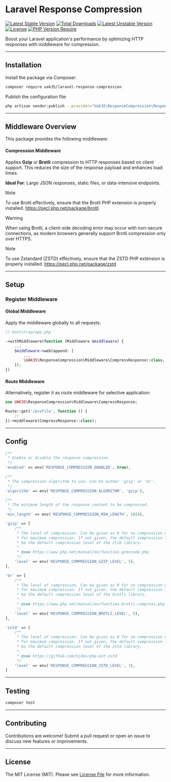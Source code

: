 # Laravel Response Compression

[![Latest Stable Version](https://poser.pugx.org/uak35/laravel-response-compression/v)](https://packagist.org/packages/uak35/laravel-response-compression) [![Total Downloads](https://poser.pugx.org/uak35/laravel-response-compression/downloads)](https://packagist.org/packages/uak35/laravel-response-compression) [![Latest Unstable Version](https://poser.pugx.org/uak35/laravel-response-compression/v/unstable)](https://packagist.org/packages/uak35/laravel-response-compression) [![License](https://poser.pugx.org/uak35/laravel-response-compression/license)](https://packagist.org/packages/uak35/laravel-response-compression) [![PHP Version Require](https://poser.pugx.org/uak35/laravel-response-compression/require/php)](https://packagist.org/packages/uak35/laravel-response-compression)

Boost your Laravel application's performance by optimizing HTTP responses with middleware for compression.

---

## Installation

Install the package via Composer:

```bash
composer require uak35/laravel-response-compression
```

Publish the configuration file:

```bash
php artisan vendor:publish --provider="Uak35\ResponseCompression\ResponseCompressionServiceProvider"
```

---

## Middleware Overview

This package provides the following middleware:

#### Compression Middleware

Applies **Gzip** or **Brotli** compression to HTTP responses based on client support. This reduces the size of the response payload and enhances load times.

**Ideal For**: Large JSON responses, static files, or data-intensive endpoints.

> [!NOTE]
> To use Brotli effectively, ensure that the Brotli PHP extension is properly installed.
> https://pecl.php.net/package/brotli

> [!WARNING]
> When using Brotli, a client-side decoding error may occur with non-secure connections, as modern browsers generally support Brotli compression only over HTTPS.

> [!NOTE]
> To use Zstandard (ZSTD) effectively, ensure that the ZSTD PHP extension is properly installed.
> https://pecl.php.net/package/zstd

---

## Setup

### Register Middleware

#### Global Middleware

Apply the middleware globally to all requests:

```php
// bootstrap/app.php

->withMiddleware(function (Middleware $middleware) {
    ...
    $middleware->web(append: [
        ...
        \UAK35\ResponseCompression\Middleware\CompressResponse::class,
    ]);
})
```

#### Route Middleware

Alternatively, register it as route middleware for selective application:

```php
use UAK35\ResponseCompression\Middleware\CompressResponse;

Route::get('/profile', function () {
    // ...
})->middleware(CompressResponse::class);
```

---

## Config

```php
/**
 * Enable or disable the response compression.
 */
'enabled' => env('RESPONSE_COMPRESSION_ENABLED', true),

/**
 * The compression algorithm to use. Can be either 'gzip' or 'br'.
 */
'algorithm' => env('RESPONSE_COMPRESSION_ALGORITHM', 'gzip'),

/**
 * The minimum length of the response content to be compressed.
 */
'min_length' => env('RESPONSE_COMPRESSION_MIN_LENGTH', 1024),

'gzip' => [
    /**
     * The level of compression. Can be given as 0 for no compression up to 9
     * for maximum compression. If not given, the default compression level will
     * be the default compression level of the zlib library.
     *
     * @see https://www.php.net/manual/en/function.gzencode.php
     */
    'level' => env('RESPONSE_COMPRESSION_GZIP_LEVEL', 5),
],

'br' => [
    /**
     * The level of compression. Can be given as 0 for no compression up to 11
     * for maximum compression. If not given, the default compression level will
     * be the default compression level of the brotli library.
     *
     * @see https://www.php.net/manual/en/function.brotli-compress.php
     */
    'level' => env('RESPONSE_COMPRESSION_BROTLI_LEVEL', 5),
],

'zstd' => [
    /**
     * The level of compression. Can be given as 0 for no compression up to 22
     * for maximum compression. If not given, the default compression level will
     * be the default compression level of the zstd library.
     *
     * @see https://github.com/kjdev/php-ext-zstd
     */
    'level' => env('RESPONSE_COMPRESSION_ZSTD_LEVEL', 3),
]

```

---

## Testing

```bash
composer test
```

---

## Contributing

Contributions are welcome! Submit a pull request or open an issue to discuss new features or improvements.

---

## License

The MIT License (MIT). Please see [License File](https://github.com/uak35/laravel-response-compression/blob/main/LICENSE) for more information.
